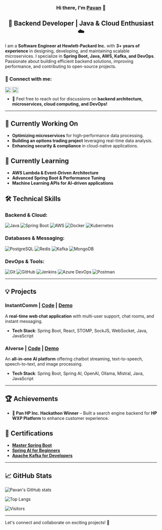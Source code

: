<h3 align="center">
Hi there, I'm <a href="" target="_blank" rel="noreferrer">Pavan</a> 👋
</h3>

<h2 align="center">
🚀 Backend Developer | Java & Cloud Enthusiast ☁️
</h2> 

I am a **Software Engineer at Hewlett-Packard Inc.** with **3+ years of experience** in designing, developing, and maintaining scalable microservices. I specialize in **Spring Boot, Java, AWS, Kafka, and DevOps**. Passionate about building efficient backend solutions, improving performance, and contributing to open-source projects.

### 🔗 Connect with me:

<a href="https://www.linkedin.com/in/pavan-gupta0bab91192/"><img align="left" src="https://raw.githubusercontent.com/yushi1007/yushi1007/main/images/linkedin.svg" alt="Pavan | LinkedIn" width="21px"/></a>
<a href="https://github.com/Pavangupta0407"><img align="left" src="https://raw.githubusercontent.com/yushi1007/yushi1007/main/images/github.svg" alt="Pavan | GitHub" width="21px"/></a>
</br>

- 💬 Feel free to reach out for discussions on **backend architecture, microservices, cloud computing, and DevOps!**

---

## 🔭 Currently Working On
- **Optimizing microservices** for high-performance data processing.
- **Building an options trading project** leveraging real-time data analysis.
- **Enhancing security & compliance** in cloud-native applications.

## 🌱 Currently Learning
- **AWS Lambda & Event-Driven Architecture**
- **Advanced Spring Boot & Performance Tuning**
- **Machine Learning APIs for AI-driven applications**

## 🛠️ Technical Skills

### Backend & Cloud:
![Java](https://img.shields.io/badge/Java-%23ED8B00.svg?style=for-the-badge&logo=openjdk&logoColor=white)
![Spring Boot](https://img.shields.io/badge/Spring%20Boot-%236DB33F.svg?style=for-the-badge&logo=spring&logoColor=white)
![AWS](https://img.shields.io/badge/AWS-%23FF9900.svg?style=for-the-badge&logo=amazon-aws&logoColor=white)
![Docker](https://img.shields.io/badge/Docker-%230db7ed.svg?style=for-the-badge&logo=docker&logoColor=white)
![Kubernetes](https://img.shields.io/badge/Kubernetes-%23326CE5.svg?style=for-the-badge&logo=kubernetes&logoColor=white)

### Databases & Messaging:
![PostgreSQL](https://img.shields.io/badge/PostgreSQL-%23316192.svg?style=for-the-badge&logo=postgresql&logoColor=white)
![Redis](https://img.shields.io/badge/Redis-%23DC382D.svg?style=for-the-badge&logo=redis&logoColor=white)
![Kafka](https://img.shields.io/badge/Kafka-%23000000.svg?style=for-the-badge&logo=apache-kafka&logoColor=white)
![MongoDB](https://img.shields.io/badge/MongoDB-%2347A248.svg?style=for-the-badge&logo=mongodb&logoColor=white)

### DevOps & Tools:
![Git](https://img.shields.io/badge/Git-%23F05033.svg?style=for-the-badge&logo=git&logoColor=white)
![GitHub](https://img.shields.io/badge/GitHub-%23121011.svg?style=for-the-badge&logo=github&logoColor=white)
![Jenkins](https://img.shields.io/badge/Jenkins-%23D24939.svg?style=for-the-badge&logo=jenkins&logoColor=white)
![Azure DevOps](https://img.shields.io/badge/Azure%20DevOps-%23007ACC.svg?style=for-the-badge&logo=azure-devops&logoColor=white)
![Postman](https://img.shields.io/badge/Postman-%23FF6C37.svg?style=for-the-badge&logo=postman&logoColor=white)

---

## 💡 Projects

### **InstantComm** | [Code](https://github.com/Pavangupta0407/chat_application_service) | [Demo](https://drive.google.com/file/d/1A0JCwIpfTuwico0vCIKnAagMW-j7e_9d/view?usp=drive_link)
A **real-time web chat application** with multi-user support, chat rooms, and instant messaging.
- **Tech Stack**: Spring Boot, React, STOMP, SockJS, WebSocket, Java, JavaScript

### **AIverse** | [Code](https://github.com/Pavangupta0407/openAi_demo) | [Demo](https://drive.google.com/file/d/1-Ya4WKsNGJdnOj78nmJdRCBIDJmbjKrZ/view?usp=drive_link)
An **all-in-one AI platform** offering chatbot streaming, text-to-speech, speech-to-text, and image processing.
- **Tech Stack**: Spring Boot, Spring AI, OpenAI, Ollama, Mistral, Java, JavaScript

---

## 🏆 Achievements
- **🏅 Pan HP Inc. Hackathon Winner** – Built a search engine backend for **HP WXP Platform** to enhance customer experience.

## 📜 Certifications
- **[Master Spring Boot](https://drive.google.com/file/d/1pGNLmme4gTXv3-_ofyRPdJLB-YSruXOK/view?usp=drive_link)**
- **[Spring AI for Beginners](https://drive.google.com/file/d/1taF5CaMz4Sd57frUCMfbOarVI-vSLxnm/view?usp=drive_link)**
- **[Apache Kafka for Developers](https://drive.google.com/file/d/1FphwN0tp-ezWa5rtbSM03-rWoGubA-fw/view?usp=drive_link)**

---

## 📈 GitHub Stats  

![Pavan's GitHub stats](https://github-readme-stats.vercel.app/api?username=Pavangupta0407&show_icons=true&theme=radical)

![Top Langs](https://github-readme-stats.vercel.app/api/top-langs/?username=Pavangupta0407&layout=compact&theme=radical)

![Visitors](https://visitor-badge.glitch.me/badge?page_id=Pavangupta0407.Pavangupta0407)

---

Let's connect and collaborate on exciting projects! 🚀
